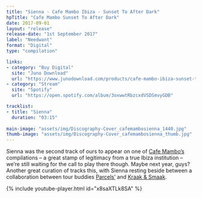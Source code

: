 ```yaml
---
title: "Sienna - Cafe Mambo Ibiza - Sunset To After Dark"
hpTitle: "Cafe Mambo Sunset To After Dark"
date: 2017-09-01
layout: "release"
release-date: "1st September 2017"
label: "Needwant"
format: "Digital"
type: "compilation"

links:
- category: "Buy Digital"
  site: "Juno Download"
  url: "https://www.junodownload.com/products/cafe-mambo-ibiza-sunset-to-after/3508657-02/"
- category: "Stream"
  site: "Spotify"
  url: "https://open.spotify.com/album/3oxwwtRbzcxdVSDSmvyGDB"

tracklist:
- title: "Sienna"
  duration: "03:15"
   
main-image: "assets/img/Discography-Cover_cafemambosienna_1440.jpg"
thumb-image: "assets/img/Discography-Cover_cafemambosienna_thumb.jpg"
---
```


Sienna was the second track of ours to appear on one of [Cafe Mambo’s](https://cafemamboibiza.com/) compilations – a great stamp of legitimacy from a true Ibiza institution – we’re still waiting for the call to play there though. Maybe next year, guys? Another great curation of tracks this, with Sienna resting beside between a collaboration between tour buddies [Parcels’](https://www.parcelsmusic.com/) and [Kraak & Smaak](http://www.kraaksmaak.com/).

{% include youtube-player.html id="x8saXTLk8SA" %}

